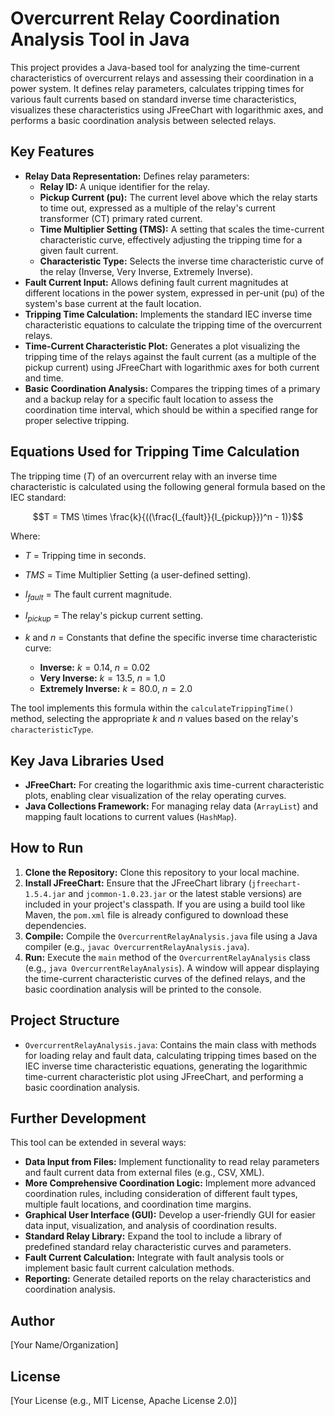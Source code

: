 # Overcurrent Relay Coordination Analysis Tool in Java

This project provides a Java-based tool for analyzing the time-current characteristics of overcurrent relays and assessing their coordination in a power system. It defines relay parameters, calculates tripping times for various fault currents based on standard inverse time characteristics, visualizes these characteristics using JFreeChart with logarithmic axes, and performs a basic coordination analysis between selected relays.

## Key Features

* **Relay Data Representation:** Defines relay parameters:
    * **Relay ID:** A unique identifier for the relay.
    * **Pickup Current (pu):** The current level above which the relay starts to time out, expressed as a multiple of the relay's current transformer (CT) primary rated current.
    * **Time Multiplier Setting (TMS):** A setting that scales the time-current characteristic curve, effectively adjusting the tripping time for a given fault current.
    * **Characteristic Type:** Selects the inverse time characteristic curve of the relay (Inverse, Very Inverse, Extremely Inverse).
* **Fault Current Input:** Allows defining fault current magnitudes at different locations in the power system, expressed in per-unit (pu) of the system's base current at the fault location.
* **Tripping Time Calculation:** Implements the standard IEC inverse time characteristic equations to calculate the tripping time of the overcurrent relays.
* **Time-Current Characteristic Plot:** Generates a plot visualizing the tripping time of the relays against the fault current (as a multiple of the pickup current) using JFreeChart with logarithmic axes for both current and time.
* **Basic Coordination Analysis:** Compares the tripping times of a primary and a backup relay for a specific fault location to assess the coordination time interval, which should be within a specified range for proper selective tripping.

## Equations Used for Tripping Time Calculation

The tripping time ($T$) of an overcurrent relay with an inverse time characteristic is calculated using the following general formula based on the IEC standard:

$$T = TMS \times \frac{k}{((\frac{I_{fault}}{I_{pickup}})^n - 1)}$$

Where:

* $T$ = Tripping time in seconds.
* $TMS$ = Time Multiplier Setting (a user-defined setting).
* $I_{fault}$ = The fault current magnitude.
* $I_{pickup}$ = The relay's pickup current setting.
* $k$ and $n$ = Constants that define the specific inverse time characteristic curve:

    * **Inverse:** $k = 0.14$, $n = 0.02$
    * **Very Inverse:** $k = 13.5$, $n = 1.0$
    * **Extremely Inverse:** $k = 80.0$, $n = 2.0$

The tool implements this formula within the `calculateTrippingTime()` method, selecting the appropriate $k$ and $n$ values based on the relay's `characteristicType`.

## Key Java Libraries Used

* **JFreeChart:** For creating the logarithmic axis time-current characteristic plots, enabling clear visualization of the relay operating curves.
* **Java Collections Framework:** For managing relay data (`ArrayList`) and mapping fault locations to current values (`HashMap`).

## How to Run

1.  **Clone the Repository:** Clone this repository to your local machine.
2.  **Install JFreeChart:** Ensure that the JFreeChart library (`jfreechart-1.5.4.jar` and `jcommon-1.0.23.jar` or the latest stable versions) are included in your project's classpath. If you are using a build tool like Maven, the `pom.xml` file is already configured to download these dependencies.
3.  **Compile:** Compile the `OvercurrentRelayAnalysis.java` file using a Java compiler (e.g., `javac OvercurrentRelayAnalysis.java`).
4.  **Run:** Execute the `main` method of the `OvercurrentRelayAnalysis` class (e.g., `java OvercurrentRelayAnalysis`). A window will appear displaying the time-current characteristic curves of the defined relays, and the basic coordination analysis will be printed to the console.

## Project Structure

* `OvercurrentRelayAnalysis.java`: Contains the main class with methods for loading relay and fault data, calculating tripping times based on the IEC inverse time characteristic equations, generating the logarithmic time-current characteristic plot using JFreeChart, and performing a basic coordination analysis.

## Further Development

This tool can be extended in several ways:

* **Data Input from Files:** Implement functionality to read relay parameters and fault current data from external files (e.g., CSV, XML).
* **More Comprehensive Coordination Logic:** Implement more advanced coordination rules, including consideration of different fault types, multiple fault locations, and coordination time margins.
* **Graphical User Interface (GUI):** Develop a user-friendly GUI for easier data input, visualization, and analysis of coordination results.
* **Standard Relay Library:** Expand the tool to include a library of predefined standard relay characteristic curves and parameters.
* **Fault Current Calculation:** Integrate with fault analysis tools or implement basic fault current calculation methods.
* **Reporting:** Generate detailed reports on the relay characteristics and coordination analysis.

## Author

[Your Name/Organization]

## License

[Your License (e.g., MIT License, Apache License 2.0)]